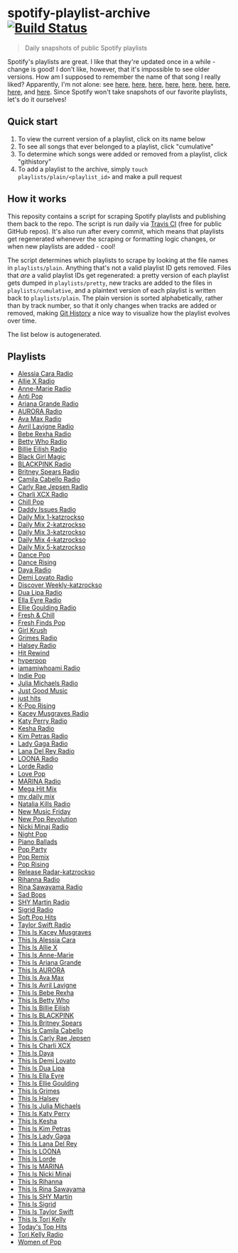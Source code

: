 # spotify-playlist-archive [![Build Status](https://travis-ci.com/mackorone/spotify-playlist-archive.svg?branch=master)](https://travis-ci.com/mackorone/spotify-playlist-archive)

> Daily snapshots of public Spotify playlists

Spotify's playlists are great. I like that they're updated once in a while -
change is good! I don't like, however, that it's impossible to see older
versions. How am I supposed to remember the name of that song I really liked?
Apparently, I'm not alone: see
[here](https://community.spotify.com/t5/Content-Questions/View-previous-versions-of-playlists/td-p/4400750),
[here](https://community.spotify.com/t5/Accounts/A-playlist-was-modified-Can-I-get-the-old-songs-back/td-p/1001889),
[here](https://community.spotify.com/t5/Content-Questions/Seeing-an-old-version-of-a-playlist/td-p/1318739),
[here](https://community.spotify.com/t5/Other-Partners-Web-Player-etc/Playlists-Is-there-any-way-to-recover-previous-versions-of-a/td-p/4726831),
[here](https://community.spotify.com/t5/Desktop-Mac/Find-Songs-of-old-versions-of-Spotify-Playlists/td-p/998504),
[here](https://community.spotify.com/t5/Closed-Ideas/Playlist-Versioning-History/idi-p/1133819),
[here](https://community.spotify.com/t5/Closed-Ideas/Playlist-History-Versioning/idi-p/1346418),
[here](https://community.spotify.com/t5/Closed-Ideas/Playlists-Playlist-History/idi-p/1816799),
and [here](https://community.spotify.com/t5/Live-Ideas/Playlists-Edit-History/idi-p/4573743).
Since Spotify won't take snapshots of our favorite playlists, let's do it ourselves!

## Quick start

1. To view the current version of a playlist, click on its name below
1. To see all songs that ever belonged to a playlist, click "cumulative"
1. To determine which songs were added or removed from a playlist, click "githistory"
1. To add a playlist to the archive, simply `touch playlists/plain/<playlist_id>` and make a pull request

## How it works

This reposity contains a script for scraping Spotify playlists and publishing
them back to the repo. The script is run daily via
[Travis CI](https://travis-ci.com/mackorone/spotify-playlist-archive)
(free for public GitHub repos). It's also run after every commit, which means
that playlists get regenerated whenever the scraping or formatting logic
changes, or when new playlists are added - cool!

The script determines which playlists to scrape by looking at the file names in
`playlists/plain`. Anything that's not a valid playlist ID gets removed. Files
that *are* a valid playlist IDs get regenerated: a pretty version of each
playlist gets dumped in `playlists/pretty`, new tracks are added to the
files in `playlists/cumulative`, and a plaintext version of each playlist is
written back to `playlists/plain`. The plain version is sorted alphabetically,
rather than by track number, so that it only changes when tracks are added or
removed, making [Git History](https://githistory.xyz/) a nice way to visualize
how the playlist evolves over time.

The list below is autogenerated.

## Playlists

- [Alessia Cara Radio](https://github.com/catzs/spotify-playlist-archive/blob/master/playlists/pretty/Alessia%20Cara%20Radio.md)
- [Allie X Radio](https://github.com/catzs/spotify-playlist-archive/blob/master/playlists/pretty/Allie%20X%20Radio.md)
- [Anne-Marie Radio](https://github.com/catzs/spotify-playlist-archive/blob/master/playlists/pretty/Anne-Marie%20Radio.md)
- [Anti Pop](https://github.com/catzs/spotify-playlist-archive/blob/master/playlists/pretty/Anti%20Pop.md)
- [Ariana Grande Radio](https://github.com/catzs/spotify-playlist-archive/blob/master/playlists/pretty/Ariana%20Grande%20Radio.md)
- [AURORA Radio](https://github.com/catzs/spotify-playlist-archive/blob/master/playlists/pretty/AURORA%20Radio.md)
- [Ava Max Radio](https://github.com/catzs/spotify-playlist-archive/blob/master/playlists/pretty/Ava%20Max%20Radio.md)
- [Avril Lavigne Radio](https://github.com/catzs/spotify-playlist-archive/blob/master/playlists/pretty/Avril%20Lavigne%20Radio.md)
- [Bebe Rexha Radio](https://github.com/catzs/spotify-playlist-archive/blob/master/playlists/pretty/Bebe%20Rexha%20Radio.md)
- [Betty Who Radio](https://github.com/catzs/spotify-playlist-archive/blob/master/playlists/pretty/Betty%20Who%20Radio.md)
- [Billie Eilish Radio](https://github.com/catzs/spotify-playlist-archive/blob/master/playlists/pretty/Billie%20Eilish%20Radio.md)
- [Black Girl Magic](https://github.com/catzs/spotify-playlist-archive/blob/master/playlists/pretty/Black%20Girl%20Magic.md)
- [BLACKPINK Radio](https://github.com/catzs/spotify-playlist-archive/blob/master/playlists/pretty/BLACKPINK%20Radio.md)
- [Britney Spears Radio](https://github.com/catzs/spotify-playlist-archive/blob/master/playlists/pretty/Britney%20Spears%20Radio.md)
- [Camila Cabello Radio](https://github.com/catzs/spotify-playlist-archive/blob/master/playlists/pretty/Camila%20Cabello%20Radio.md)
- [Carly Rae Jepsen Radio](https://github.com/catzs/spotify-playlist-archive/blob/master/playlists/pretty/Carly%20Rae%20Jepsen%20Radio.md)
- [Charli XCX Radio](https://github.com/catzs/spotify-playlist-archive/blob/master/playlists/pretty/Charli%20XCX%20Radio.md)
- [Chill Pop](https://github.com/catzs/spotify-playlist-archive/blob/master/playlists/pretty/Chill%20Pop.md)
- [Daddy Issues Radio](https://github.com/catzs/spotify-playlist-archive/blob/master/playlists/pretty/Daddy%20Issues%20Radio.md)
- [Daily Mix 1-katzrockso](https://github.com/catzs/spotify-playlist-archive/blob/master/playlists/pretty/Daily%20Mix%201-katzrockso.md)
- [Daily Mix 2-katzrockso](https://github.com/catzs/spotify-playlist-archive/blob/master/playlists/pretty/Daily%20Mix%202-katzrockso.md)
- [Daily Mix 3-katzrockso](https://github.com/catzs/spotify-playlist-archive/blob/master/playlists/pretty/Daily%20Mix%203-katzrockso.md)
- [Daily Mix 4-katzrockso](https://github.com/catzs/spotify-playlist-archive/blob/master/playlists/pretty/Daily%20Mix%204-katzrockso.md)
- [Daily Mix 5-katzrockso](https://github.com/catzs/spotify-playlist-archive/blob/master/playlists/pretty/Daily%20Mix%205-katzrockso.md)
- [Dance Pop](https://github.com/catzs/spotify-playlist-archive/blob/master/playlists/pretty/Dance%20Pop.md)
- [Dance Rising](https://github.com/catzs/spotify-playlist-archive/blob/master/playlists/pretty/Dance%20Rising.md)
- [Daya Radio](https://github.com/catzs/spotify-playlist-archive/blob/master/playlists/pretty/Daya%20Radio.md)
- [Demi Lovato Radio](https://github.com/catzs/spotify-playlist-archive/blob/master/playlists/pretty/Demi%20Lovato%20Radio.md)
- [Discover Weekly-katzrockso](https://github.com/catzs/spotify-playlist-archive/blob/master/playlists/pretty/Discover%20Weekly-katzrockso.md)
- [Dua Lipa Radio](https://github.com/catzs/spotify-playlist-archive/blob/master/playlists/pretty/Dua%20Lipa%20Radio.md)
- [Ella Eyre Radio](https://github.com/catzs/spotify-playlist-archive/blob/master/playlists/pretty/Ella%20Eyre%20Radio.md)
- [Ellie Goulding Radio](https://github.com/catzs/spotify-playlist-archive/blob/master/playlists/pretty/Ellie%20Goulding%20Radio.md)
- [Fresh & Chill](https://github.com/catzs/spotify-playlist-archive/blob/master/playlists/pretty/Fresh%20&%20Chill.md)
- [Fresh Finds Pop](https://github.com/catzs/spotify-playlist-archive/blob/master/playlists/pretty/Fresh%20Finds%20Pop.md)
- [Girl Krush](https://github.com/catzs/spotify-playlist-archive/blob/master/playlists/pretty/Girl%20Krush.md)
- [Grimes Radio](https://github.com/catzs/spotify-playlist-archive/blob/master/playlists/pretty/Grimes%20Radio.md)
- [Halsey Radio](https://github.com/catzs/spotify-playlist-archive/blob/master/playlists/pretty/Halsey%20Radio.md)
- [Hit Rewind](https://github.com/catzs/spotify-playlist-archive/blob/master/playlists/pretty/Hit%20Rewind.md)
- [hyperpop](https://github.com/catzs/spotify-playlist-archive/blob/master/playlists/pretty/hyperpop.md)
- [iamamiwhoami Radio](https://github.com/catzs/spotify-playlist-archive/blob/master/playlists/pretty/iamamiwhoami%20Radio.md)
- [Indie Pop](https://github.com/catzs/spotify-playlist-archive/blob/master/playlists/pretty/Indie%20Pop.md)
- [Julia Michaels Radio](https://github.com/catzs/spotify-playlist-archive/blob/master/playlists/pretty/Julia%20Michaels%20Radio.md)
- [Just Good Music](https://github.com/catzs/spotify-playlist-archive/blob/master/playlists/pretty/Just%20Good%20Music.md)
- [just hits](https://github.com/catzs/spotify-playlist-archive/blob/master/playlists/pretty/just%20hits.md)
- [K-Pop Rising](https://github.com/catzs/spotify-playlist-archive/blob/master/playlists/pretty/K-Pop%20Rising.md)
- [Kacey Musgraves Radio](https://github.com/catzs/spotify-playlist-archive/blob/master/playlists/pretty/Kacey%20Musgraves%20Radio.md)
- [Katy Perry Radio](https://github.com/catzs/spotify-playlist-archive/blob/master/playlists/pretty/Katy%20Perry%20Radio.md)
- [Kesha Radio](https://github.com/catzs/spotify-playlist-archive/blob/master/playlists/pretty/Kesha%20Radio.md)
- [Kim Petras Radio](https://github.com/catzs/spotify-playlist-archive/blob/master/playlists/pretty/Kim%20Petras%20Radio.md)
- [Lady Gaga Radio](https://github.com/catzs/spotify-playlist-archive/blob/master/playlists/pretty/Lady%20Gaga%20Radio.md)
- [Lana Del Rey Radio](https://github.com/catzs/spotify-playlist-archive/blob/master/playlists/pretty/Lana%20Del%20Rey%20Radio.md)
- [LOONA Radio](https://github.com/catzs/spotify-playlist-archive/blob/master/playlists/pretty/LOONA%20Radio.md)
- [Lorde Radio](https://github.com/catzs/spotify-playlist-archive/blob/master/playlists/pretty/Lorde%20Radio.md)
- [Love Pop](https://github.com/catzs/spotify-playlist-archive/blob/master/playlists/pretty/Love%20Pop.md)
- [MARINA Radio](https://github.com/catzs/spotify-playlist-archive/blob/master/playlists/pretty/MARINA%20Radio.md)
- [Mega Hit Mix](https://github.com/catzs/spotify-playlist-archive/blob/master/playlists/pretty/Mega%20Hit%20Mix.md)
- [my daily mix](https://github.com/catzs/spotify-playlist-archive/blob/master/playlists/pretty/my%20daily%20mix.md)
- [Natalia Kills Radio](https://github.com/catzs/spotify-playlist-archive/blob/master/playlists/pretty/Natalia%20Kills%20Radio.md)
- [New Music Friday](https://github.com/catzs/spotify-playlist-archive/blob/master/playlists/pretty/New%20Music%20Friday.md)
- [New Pop Revolution](https://github.com/catzs/spotify-playlist-archive/blob/master/playlists/pretty/New%20Pop%20Revolution.md)
- [Nicki Minaj Radio](https://github.com/catzs/spotify-playlist-archive/blob/master/playlists/pretty/Nicki%20Minaj%20Radio.md)
- [Night Pop](https://github.com/catzs/spotify-playlist-archive/blob/master/playlists/pretty/Night%20Pop.md)
- [Piano Ballads](https://github.com/catzs/spotify-playlist-archive/blob/master/playlists/pretty/Piano%20Ballads.md)
- [Pop Party](https://github.com/catzs/spotify-playlist-archive/blob/master/playlists/pretty/Pop%20Party.md)
- [Pop Remix](https://github.com/catzs/spotify-playlist-archive/blob/master/playlists/pretty/Pop%20Remix.md)
- [Pop Rising](https://github.com/catzs/spotify-playlist-archive/blob/master/playlists/pretty/Pop%20Rising.md)
- [Release Radar-katzrockso](https://github.com/catzs/spotify-playlist-archive/blob/master/playlists/pretty/Release%20Radar-katzrockso.md)
- [Rihanna Radio](https://github.com/catzs/spotify-playlist-archive/blob/master/playlists/pretty/Rihanna%20Radio.md)
- [Rina Sawayama Radio](https://github.com/catzs/spotify-playlist-archive/blob/master/playlists/pretty/Rina%20Sawayama%20Radio.md)
- [Sad Bops](https://github.com/catzs/spotify-playlist-archive/blob/master/playlists/pretty/Sad%20Bops.md)
- [SHY Martin Radio](https://github.com/catzs/spotify-playlist-archive/blob/master/playlists/pretty/SHY%20Martin%20Radio.md)
- [Sigrid Radio](https://github.com/catzs/spotify-playlist-archive/blob/master/playlists/pretty/Sigrid%20Radio.md)
- [Soft Pop Hits](https://github.com/catzs/spotify-playlist-archive/blob/master/playlists/pretty/Soft%20Pop%20Hits.md)
- [Taylor Swift Radio](https://github.com/catzs/spotify-playlist-archive/blob/master/playlists/pretty/Taylor%20Swift%20Radio.md)
- [This Is  Kacey Musgraves](https://github.com/catzs/spotify-playlist-archive/blob/master/playlists/pretty/This%20Is%20%20Kacey%20Musgraves.md)
- [This Is Alessia Cara](https://github.com/catzs/spotify-playlist-archive/blob/master/playlists/pretty/This%20Is%20Alessia%20Cara.md)
- [This Is Allie X](https://github.com/catzs/spotify-playlist-archive/blob/master/playlists/pretty/This%20Is%20Allie%20X.md)
- [This Is Anne-Marie](https://github.com/catzs/spotify-playlist-archive/blob/master/playlists/pretty/This%20Is%20Anne-Marie.md)
- [This Is Ariana Grande](https://github.com/catzs/spotify-playlist-archive/blob/master/playlists/pretty/This%20Is%20Ariana%20Grande.md)
- [This Is AURORA](https://github.com/catzs/spotify-playlist-archive/blob/master/playlists/pretty/This%20Is%20AURORA.md)
- [This Is Ava Max](https://github.com/catzs/spotify-playlist-archive/blob/master/playlists/pretty/This%20Is%20Ava%20Max.md)
- [This Is Avril Lavigne](https://github.com/catzs/spotify-playlist-archive/blob/master/playlists/pretty/This%20Is%20Avril%20Lavigne.md)
- [This Is Bebe Rexha](https://github.com/catzs/spotify-playlist-archive/blob/master/playlists/pretty/This%20Is%20Bebe%20Rexha.md)
- [This Is Betty Who](https://github.com/catzs/spotify-playlist-archive/blob/master/playlists/pretty/This%20Is%20Betty%20Who.md)
- [This Is Billie Eilish](https://github.com/catzs/spotify-playlist-archive/blob/master/playlists/pretty/This%20Is%20Billie%20Eilish.md)
- [This Is BLACKPINK](https://github.com/catzs/spotify-playlist-archive/blob/master/playlists/pretty/This%20Is%20BLACKPINK.md)
- [This Is Britney Spears](https://github.com/catzs/spotify-playlist-archive/blob/master/playlists/pretty/This%20Is%20Britney%20Spears.md)
- [This Is Camila Cabello](https://github.com/catzs/spotify-playlist-archive/blob/master/playlists/pretty/This%20Is%20Camila%20Cabello.md)
- [This Is Carly Rae Jepsen](https://github.com/catzs/spotify-playlist-archive/blob/master/playlists/pretty/This%20Is%20Carly%20Rae%20Jepsen.md)
- [This Is Charli XCX](https://github.com/catzs/spotify-playlist-archive/blob/master/playlists/pretty/This%20Is%20Charli%20XCX.md)
- [This Is Daya](https://github.com/catzs/spotify-playlist-archive/blob/master/playlists/pretty/This%20Is%20Daya.md)
- [This Is Demi Lovato](https://github.com/catzs/spotify-playlist-archive/blob/master/playlists/pretty/This%20Is%20Demi%20Lovato.md)
- [This Is Dua Lipa](https://github.com/catzs/spotify-playlist-archive/blob/master/playlists/pretty/This%20Is%20Dua%20Lipa.md)
- [This Is Ella Eyre](https://github.com/catzs/spotify-playlist-archive/blob/master/playlists/pretty/This%20Is%20Ella%20Eyre.md)
- [This Is Ellie Goulding](https://github.com/catzs/spotify-playlist-archive/blob/master/playlists/pretty/This%20Is%20Ellie%20Goulding.md)
- [This Is Grimes](https://github.com/catzs/spotify-playlist-archive/blob/master/playlists/pretty/This%20Is%20Grimes.md)
- [This Is Halsey](https://github.com/catzs/spotify-playlist-archive/blob/master/playlists/pretty/This%20Is%20Halsey.md)
- [This Is Julia Michaels](https://github.com/catzs/spotify-playlist-archive/blob/master/playlists/pretty/This%20Is%20Julia%20Michaels.md)
- [This Is Katy Perry](https://github.com/catzs/spotify-playlist-archive/blob/master/playlists/pretty/This%20Is%20Katy%20Perry.md)
- [This Is Kesha](https://github.com/catzs/spotify-playlist-archive/blob/master/playlists/pretty/This%20Is%20Kesha.md)
- [This Is Kim Petras](https://github.com/catzs/spotify-playlist-archive/blob/master/playlists/pretty/This%20Is%20Kim%20Petras.md)
- [This Is Lady Gaga](https://github.com/catzs/spotify-playlist-archive/blob/master/playlists/pretty/This%20Is%20Lady%20Gaga.md)
- [This Is Lana Del Rey](https://github.com/catzs/spotify-playlist-archive/blob/master/playlists/pretty/This%20Is%20Lana%20Del%20Rey.md)
- [This Is LOONA](https://github.com/catzs/spotify-playlist-archive/blob/master/playlists/pretty/This%20Is%20LOONA.md)
- [This Is Lorde](https://github.com/catzs/spotify-playlist-archive/blob/master/playlists/pretty/This%20Is%20Lorde.md)
- [This Is MARINA](https://github.com/catzs/spotify-playlist-archive/blob/master/playlists/pretty/This%20Is%20MARINA.md)
- [This Is Nicki Minaj](https://github.com/catzs/spotify-playlist-archive/blob/master/playlists/pretty/This%20Is%20Nicki%20Minaj.md)
- [This Is Rihanna](https://github.com/catzs/spotify-playlist-archive/blob/master/playlists/pretty/This%20Is%20Rihanna.md)
- [This Is Rina Sawayama](https://github.com/catzs/spotify-playlist-archive/blob/master/playlists/pretty/This%20Is%20Rina%20Sawayama.md)
- [This Is SHY Martin](https://github.com/catzs/spotify-playlist-archive/blob/master/playlists/pretty/This%20Is%20SHY%20Martin.md)
- [This Is Sigrid](https://github.com/catzs/spotify-playlist-archive/blob/master/playlists/pretty/This%20Is%20Sigrid.md)
- [This Is Taylor Swift](https://github.com/catzs/spotify-playlist-archive/blob/master/playlists/pretty/This%20Is%20Taylor%20Swift.md)
- [This Is Tori Kelly](https://github.com/catzs/spotify-playlist-archive/blob/master/playlists/pretty/This%20Is%20Tori%20Kelly.md)
- [Today's Top Hits](https://github.com/catzs/spotify-playlist-archive/blob/master/playlists/pretty/Today's%20Top%20Hits.md)
- [Tori Kelly Radio](https://github.com/catzs/spotify-playlist-archive/blob/master/playlists/pretty/Tori%20Kelly%20Radio.md)
- [Women of Pop](https://github.com/catzs/spotify-playlist-archive/blob/master/playlists/pretty/Women%20of%20Pop.md)
